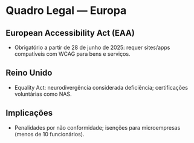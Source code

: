 # Quadro Legal — Europa

## European Accessibility Act (EAA)
- Obrigatório a partir de 28 de junho de 2025: requer sites/apps compatíveis com WCAG para bens e serviços.

## Reino Unido
- Equality Act: neurodivergência considerada deficiência; certificações voluntárias como NAS.

## Implicações
- Penalidades por não conformidade; isenções para microempresas (menos de 10 funcionários).
